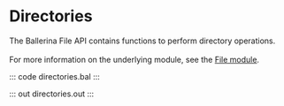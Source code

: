 # Directories

The Ballerina File API contains functions to perform directory operations.<br/><br/>
For more information on the underlying module, 
see the [File module](https://docs.central.ballerina.io/ballerina/file/latest/).

::: code directories.bal :::

::: out directories.out :::